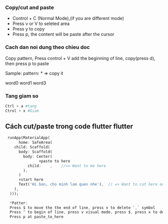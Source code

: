 ### Copy/cut and paste 
* Control + C (Normal Mode),(if you are different mode)
* Press v or V to seleted area
* Press y to copy
* Press p, the content will be paste after the cursor

### Cach dan noi dung theo chieu doc

Copy pattern, Press control + V add the beginning of line, copy(press d), then press p to paste

Sample:
pattern: * => copy it

word0
word1
word3

### Tang giam so

```php
Ctrl + a #tang
Ctrol + x #Giam
```


## Cách cut/paste trong code flutter flutter

```dart
 runApp(MaterialApp(
      home: SafeArea(
    child: Scaffold(
      body: Scaffold(  
        body: Center(  
               ⬇paste to here
          child:    ,    //<= Want to me here
        ),
      ) 
      ⬇start here
      Text('Hi ban, cho minh lam quen nhe'),  // => Want to cut here and cut .
    ),
  )));
  
  *Patter:
  Press $ to move the the end of line, press x to delete `,` symbol
  Press ^ to begin of line, press v visual mode, press $, press x to delete this
  Press p at paste_to_here
  
```
